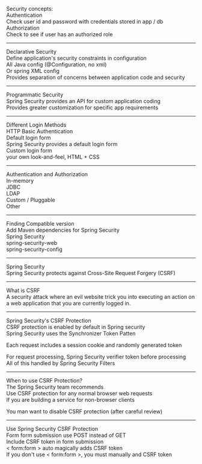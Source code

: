 Security concepts: <br> 
 	Authentication  <br>
		Check user id and password with credentials stored in app / db <br>
	Authorization <br>
		Check to see if user has an authorized role <br>

<hr>
Declarative Security <br>
	Define application's security constraints in configuration <br>
		All Java config (@Configuration, no xml) <br>
		Or spring XML config <br>
	Provides separation of concerns between application code and security <br>
	

<hr>
Programmatic Security <br>
	Spring Security provides an API for custom application coding <br>
	Provides greater customization for specific app requirements <br>

<hr>
Different Login Methods <br>
	HTTP Basic Authentication <br>
	Default login form <br>
		Spring Security provides a default login form <br>
	Custom login form <br>
		your own look-and-feel, HTML + CSS <br>
<hr>
Authentication and Authorization <br>
	In-memory <br>
	JDBC <br>
	LDAP <br>
	Custom / Pluggable <br>
	Other <br>

<hr>
Finding Compatible version <br>
Add Maven dependencies for Spring Security <br>
	Spring Security <br>
		spring-security-web <br>
		spring-security-config <br>
<hr>
Spring Security <br>
Spring Security protects against Cross-Site Request Forgery (CSRF) <br>
<hr>
What is CSRF <br>
A security attack where an evil website trick you into executing an action 
on a web application that you are currently logged in. <br>
<hr>
Spring Security's CSRF Protection <br>
CSRF protection is enabled by default in Spring security <br>
Spring Security uses the Synchronizer Token Patten <br>
<p>Each request includes a session cookie and randomly generated token </p>
For request  processing, Spring Security verifier token before processing <br>
All of this handled by Spring Security Filters <br>

<hr>
When to use CSRF Protection? <br>
The Spring Security team recommends <br>
Use CSRF protection for any normal browser web requests <br>
If you are building a service for non-browser clients <br>
<p>You man want to disable CSRF protection (after careful review) </p>

<hr>
Use Spring Security CSRF Protection <br>
Form form submission use POST instead of GET <br>
Include CSRF token in form submission <br>
< form:form > auto magically adds CSRF token <br>
If you don't use < form:form >, you must manually and CSRF token <br>


